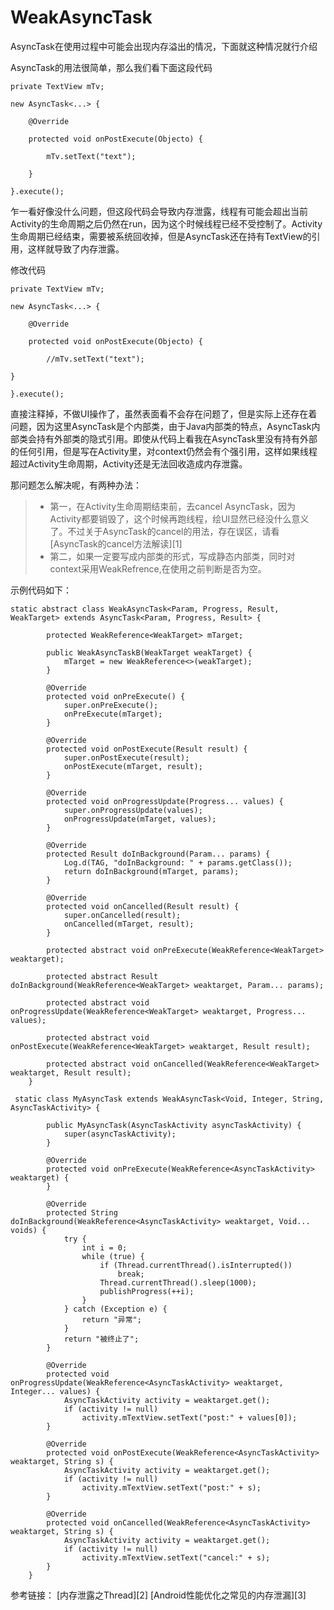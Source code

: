 # WeakAsyncTask


AsyncTask在使用过程中可能会出现内存溢出的情况，下面就这种情况就行介绍

AsyncTask的用法很简单，那么我们看下面这段代码

```
private TextView mTv;

new AsyncTask<...> {

    @Override

    protected void onPostExecute(Objecto) {

        mTv.setText("text");

    }

}.execute();
```
乍一看好像没什么问题，但这段代码会导致内存泄露，线程有可能会超出当前Activity的生命周期之后仍然在run，因为这个时候线程已经不受控制了。Activity生命周期已经结束，需要被系统回收掉，但是AsyncTask还在持有TextView的引用，这样就导致了内存泄露。

修改代码
  
```
private TextView mTv;

new AsyncTask<...> {

    @Override

    protected void onPostExecute(Objecto) {

        //mTv.setText("text");

}

}.execute();
```
直接注释掉，不做UI操作了，虽然表面看不会存在问题了，但是实际上还存在着问题，因为这里AsyncTask是个内部类，由于Java内部类的特点，AsyncTask内部类会持有外部类的隐式引用。即使从代码上看我在AsyncTask里没有持有外部的任何引用，但是写在Activity里，对context仍然会有个强引用，这样如果线程超过Activity生命周期，Activity还是无法回收造成内存泄露。

那问题怎么解决呢，有两种办法：
> * 第一，在Activity生命周期结束前，去cancel AsyncTask，因为Activity都要销毁了，这个时候再跑线程，绘UI显然已经没什么意义了。不过关于AsyncTask的cancel的用法，存在误区，请看[AsyncTask的cancel方法解读][1]
> * 第二，如果一定要写成内部类的形式，写成静态内部类，同时对context采用WeakRefrence,在使用之前判断是否为空。


示例代码如下：
```
static abstract class WeakAsyncTask<Param, Progress, Result, WeakTarget> extends AsyncTask<Param, Progress, Result> {

        protected WeakReference<WeakTarget> mTarget;

        public WeakAsyncTaskB(WeakTarget weakTarget) {
            mTarget = new WeakReference<>(weakTarget);
        }

        @Override
        protected void onPreExecute() {
            super.onPreExecute();
            onPreExecute(mTarget);
        }

        @Override
        protected void onPostExecute(Result result) {
            super.onPostExecute(result);
            onPostExecute(mTarget, result);
        }

        @Override
        protected void onProgressUpdate(Progress... values) {
            super.onProgressUpdate(values);
            onProgressUpdate(mTarget, values);
        }

        @Override
        protected Result doInBackground(Param... params) {
            Log.d(TAG, "doInBackground: " + params.getClass());
            return doInBackground(mTarget, params);
        }

        @Override
        protected void onCancelled(Result result) {
            super.onCancelled(result);
            onCancelled(mTarget, result);
        }

        protected abstract void onPreExecute(WeakReference<WeakTarget> weaktarget);

        protected abstract Result doInBackground(WeakReference<WeakTarget> weaktarget, Param... params);

        protected abstract void onProgressUpdate(WeakReference<WeakTarget> weaktarget, Progress... values);

        protected abstract void onPostExecute(WeakReference<WeakTarget> weaktarget, Result result);

        protected abstract void onCancelled(WeakReference<WeakTarget> weaktarget, Result result);
    }
    
 static class MyAsyncTask extends WeakAsyncTask<Void, Integer, String, AsyncTaskActivity> {
 
        public MyAsyncTask(AsyncTaskActivity asyncTaskActivity) {
            super(asyncTaskActivity);
        }

        @Override
        protected void onPreExecute(WeakReference<AsyncTaskActivity> weaktarget) {
        }

        @Override
        protected String doInBackground(WeakReference<AsyncTaskActivity> weaktarget, Void... voids) {
            try {
                int i = 0;
                while (true) {
                    if (Thread.currentThread().isInterrupted())
                        break;
                    Thread.currentThread().sleep(1000);
                    publishProgress(++i);
                }
            } catch (Exception e) {
                return "异常";
            }
            return "被终止了";
        }

        @Override
        protected void onProgressUpdate(WeakReference<AsyncTaskActivity> weaktarget, Integer... values) {
            AsyncTaskActivity activity = weaktarget.get();
            if (activity != null)
                activity.mTextView.setText("post:" + values[0]);
        }

        @Override
        protected void onPostExecute(WeakReference<AsyncTaskActivity> weaktarget, String s) {
            AsyncTaskActivity activity = weaktarget.get();
            if (activity != null)
                activity.mTextView.setText("post:" + s);
        }

        @Override
        protected void onCancelled(WeakReference<AsyncTaskActivity> weaktarget, String s) {
            AsyncTaskActivity activity = weaktarget.get();
            if (activity != null)
                activity.mTextView.setText("cancel:" + s);
        }
    }
```

参考链接：
[内存泄露之Thread][2]
[Android性能优化之常见的内存泄漏][3]

